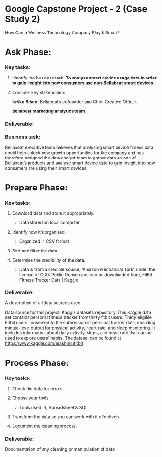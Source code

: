 # Google Capstone Project - 2 (Case Study 2)

How Can a Wellness Technology Company Play It Smart?

# Ask Phase:
	
  ### Key tasks:
1.  Identify the business task: 
       **To analyse smart device usage data in order to gain insight into how consumers use non-Bellabeat smart devices.**

2.  Consider key stakeholders 

       **Urška Sršen**: Bellabeat’s cofounder and Chief Creative Officer.
       
       **Bellabeat marketing analytics team**

### Deliverable:
   ### Business task:
Bellabeat executive team believes that analysing smart device fitness data could help unlock new growth opportunities for the company and has therefore assigned the data analyst team to gather data on one of Bellabeat’s products and analyse smart device data to gain insight into how consumers are using their smart devices.

# Prepare Phase:
	
 ### Key tasks:
  
  1.   Download data and store it appropriately. 
  
       - Data stored on local computer
       
  2.   Identify how it’s organized.
  
       - Organized in CSV format
      
  3.   Sort and filter the data.
 
  5.   Determine the credibility of the data.
  
       - Data is from a credible source, ‘Amazon Mechanical Turk’, under the license of   CC0: Public Domain and can be downloaded from, FitBit Fitness Tracker Data | Kaggle

### Deliverable:
 A description of all data sources used

Data source for this project: Kaggle datasets repository. This Kaggle data set contains personal fitness tracker from thirty fitbit users. Thirty eligible Fitbit users consented to the submission of personal tracker data, including minute-level output for physical activity, heart rate, and sleep monitoring. It includes information about daily activity, steps, and heart rate that can be used to explore users’ habits. The dataset can be found at https://www.kaggle.com/arashnic/fitbit

# Process Phase:

  ### Key tasks:
  
   1.	Check the data for errors.
   
   3.	Choose your tools
   
        - Tools used:  R, Spreadsheet & SQL
   
   3.	Transform the data so you can work with it effectively.
   
   5.	Document the cleaning process.

### Deliverable:
Documentation of any cleaning or manipulation of data 






